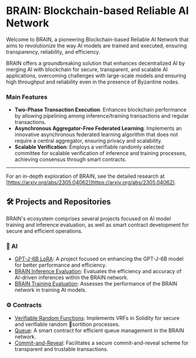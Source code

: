 # BRAIN: Blockchain-based Reliable AI Network

Welcome to BRAIN, a pioneering Blockchain-based Reliable AI Network that aims to revolutionize the way AI models are trained and executed, ensuring transparency, reliability, and efficiency.

BRAIN offers a groundbreaking solution that enhances decentralized AI by merging AI with blockchain for secure, transparent, and scalable AI applications, overcoming challenges with large-scale models and ensuring high throughput and reliability even in the presence of Byzantine nodes.

### Main Features
- **Two-Phase Transaction Execution**: Enhances blockchain performance by allowing pipelining among inference/training transactions and regular transactions.
- **Asynchronous Aggregator-Free Federated Learning**: Implements an innovative asynchronous federated learning algorithm that does not require a central aggregator, ensuring privacy and scalability.
- **Scalable Verification**: Employs a verifiable randomly selected committee for scalable verification of inference and training processes, achieving consensus through smart contracts.

---

For an in-depth exploration of BRAIN, see the detailed research at [https://arxiv.org/abs/2305.04062](https://arxiv.org/abs/2305.04062).

## 🛠 Projects and Repositories
BRAIN's ecosystem comprises several projects focused on AI model training and inference evaluation, as well as smart contract development for secure and efficient operations.

### 🤖 AI
- [GPT-J-6B LoRA](https://github.com/BRAIN-chain/LoRA): A project focused on enhancing the GPT-J-6B model for better performance and efficiency.
- [BRAIN Inference Evaluation](https://github.com/BRAIN-chain/BRAIN-eval-inference): Evaluates the efficiency and accuracy of AI-driven inferences within the BRAIN network.
- [BRAIN Training Evaluation](https://github.com/BRAIN-chain/BRAIN-eval-training): Assesses the performance of the BRAIN network in training AI models.

### ⚙️ Contracts
- [Verifiable Random Functions](https://github.com/BRAIN-chain/vrf-solidity): Implements VRFs in Solidity for secure and verifiable random sortition processes.
- [Queue](https://github.com/BRAIN-chain/queue-contract): A smart contract for efficient queue management in the BRAIN network.
- [Commit-and-Reveal](https://github.com/BRAIN-chain/hash-contract): Facilitates a secure commit-and-reveal scheme for transparent and trustable transactions.

